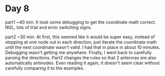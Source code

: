 # Day 8

part1 ~40 min. It took some debugging to get the coordinate math correct. NGL, lots of trial and error switching signs.

part2 ~30 min. At first, this seemed like it would be super easy, instead of stopping at one node out in each direction, just iterate the coordinate math until the next coordinate wasn't valid. I had that in place in about 10 minutes. Debugging wasn't getting me anywhere. Finally, I went back to carefully parsing the directions. Part2 changes the rules so that 2 antennas are also automatically antinodes. Even reading it again, it doesn't seem clear without carefully comparing it to the examples.